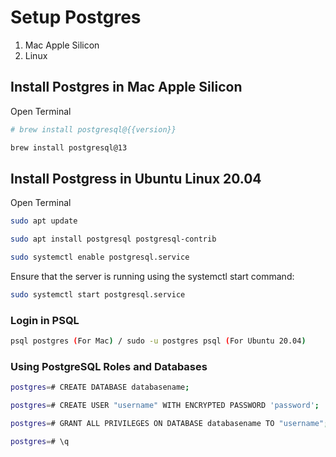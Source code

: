 # Setup Postgres
1. Mac Apple Silicon
2. Linux


## Install Postgres in Mac Apple Silicon

Open Terminal

```sh
# brew install postgresql@{{version}}

brew install postgresql@13
```


## Install Postgress in Ubuntu Linux 20.04

Open Terminal

```sh
sudo apt update

sudo apt install postgresql postgresql-contrib

sudo systemctl enable postgresql.service
```

Ensure that the server is running using the systemctl start command:

```sh
sudo systemctl start postgresql.service
```

### Login in PSQL
```sh
psql postgres (For Mac) / sudo -u postgres psql (For Ubuntu 20.04)
```

### Using PostgreSQL Roles and Databases
```sh
postgres=# CREATE DATABASE databasename;

postgres=# CREATE USER "username" WITH ENCRYPTED PASSWORD 'password';

postgres=# GRANT ALL PRIVILEGES ON DATABASE databasename TO "username";

postgres=# \q
```
